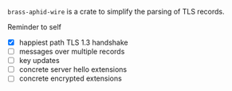 `brass-aphid-wire` is a crate to simplify the parsing of TLS records.

Reminder to self
- [X] happiest path TLS 1.3 handshake
- [ ] messages over multiple records
- [ ] key updates
- [ ] concrete server hello extensions
- [ ] concrete encrypted extensions